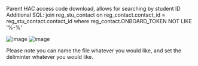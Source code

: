 Parent HAC access code download, allows for searching by student ID
Additional SQL:
join reg_stu_contact
on reg_contact.contact_id = reg_stu_contact.contact_id
where reg_contact.ONBOARD_TOKEN NOT LIKE  '%-%'

![image](https://user-images.githubusercontent.com/72268962/113720729-8c79bc00-96b4-11eb-890d-052d7314e2e3.png)
![image](https://user-images.githubusercontent.com/72268962/113720811-9dc2c880-96b4-11eb-8a86-1417342646eb.png)

Please note you can name the file whatever you would like, and set the deliminter whatever you would like.
